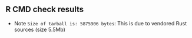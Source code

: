 ## R CMD check results

- Note `Size of tarball is: 5875906 bytes`: This is due to vendored Rust sources (size 5.5Mb)

